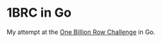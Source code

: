 # 1BRC in Go

My attempt at the [One Billion Row Challenge](https://github.com/gunnarmorling/1brc) in Go.
